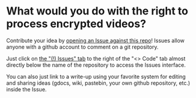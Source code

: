 # What would you do with the right to process encrypted videos?

Contribute your idea by [opening an Issue against this repo](https://github.com/AlphamaxMedia/netv2-ideas/issues/new)! Issues allow anyone with a github account to comment on a git repository.

Just click on [the "(!) Issues" tab](https://github.com/AlphamaxMedia/netv2-ideas/issues) to the right of the "<> Code" tab almost directly below the name of the repository to access the Issues interface.

You can also just link to a write-up using your favorite system for editing and sharing ideas (gdocs, wiki, pastebin, your own github repository, etc.) inside the Issue. 
